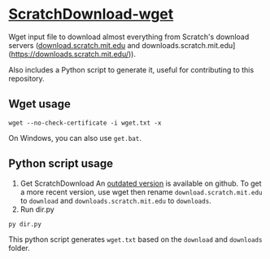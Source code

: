 # [ScratchDownload-wget](https://github.com/heathercat123/ScratchDownload-wget/blob/master/wget.txt)
Wget input file to download almost everything from Scratch's download servers ([download.scratch.mit.edu](https://download.scratch.mit.edu/) and downloads.scratch.mit.edu](https://downloads.scratch.mit.edu/)).

Also includes a Python script to generate it, useful for contributing to this repository.

## Wget usage
```
wget --no-check-certificate -i wget.txt -x
```
On Windows, you can also use `get.bat`.

## Python script usage
1. Get ScratchDownload
An [outdated version](https://github.com/heathercat123/ScratchDownload/) is available on github. To get a more recent version, use wget then rename `download.scratch.mit.edu` to `download` and `downloads.scratch.mit.edu` to `downloads`.
2. Run dir.py
```
py dir.py
```
This python script generates `wget.txt` based on the `download` and `downloads` folder.